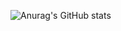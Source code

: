 ![Anurag's GitHub stats](https://github-readme-stats.vercel.app/api?username=Meitniprk&count_private=true)
